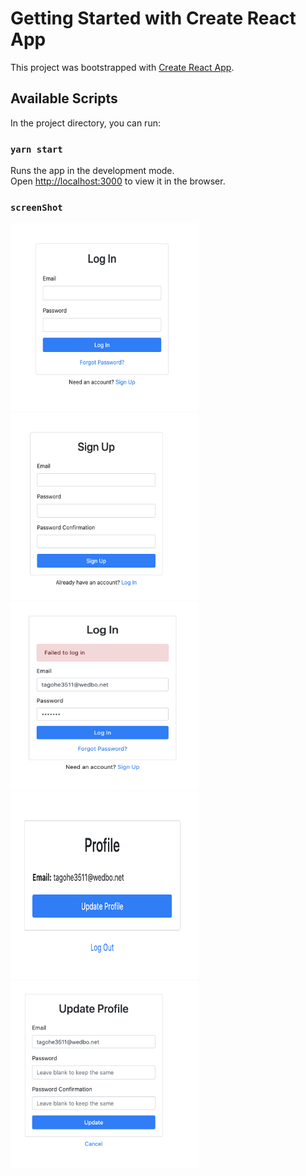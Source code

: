 # Getting Started with Create React App

This project was bootstrapped with [Create React App](https://github.com/facebook/create-react-app).

## Available Scripts

In the project directory, you can run:

### `yarn start`

Runs the app in the development mode.\
Open [http://localhost:3000](http://localhost:3000) to view it in the browser.

### `screenShot`
<img src="src/assets/images/1.png" width="300" height="300"/><img src="src/assets/images/2.png" width="300" height="300"/>
<img src="src/assets/images/3.png" width="300" height="300"/><img src="src/assets/images/5.png" width="300" height="300"/>
<img src="src/assets/images/6.png" width="300" height="300"/>

